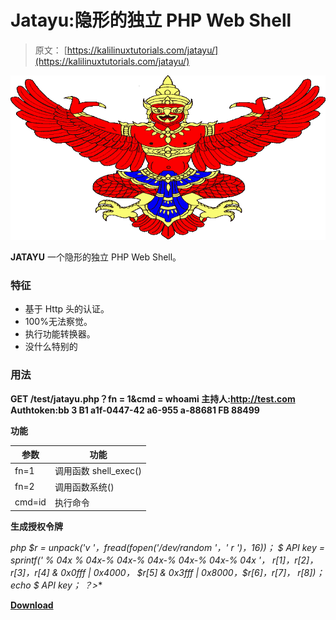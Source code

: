 # Jatayu:隐形的独立 PHP Web Shell

> 原文： [https://kalilinuxtutorials.com/jatayu/](https://kalilinuxtutorials.com/jatayu/)

[![](img/2c8238e9f1387740b89942e4ff67d217.png)](https://blogger.googleusercontent.com/img/b/R29vZ2xl/AVvXsEj4QyD0wS5mhlUifovYDiG0mrbQxP3TW5QIYL0RYuNxQfh11WtcbyhBo7mNyOUqF2UrSeJ8MgJ_10v7WavDVzxh3AegDyfPv_ifa_fyXm9OKBkXnEC0LnX0DRTSkj3r4V1ygnYZECx-W6cTy1ri2sVP4McvUrcwQT-BNWLv6TpKTA17KYLVSka8r7tr/s728/jatayu-image%20(1).png)

**JATAYU** 一个隐形的独立 PHP Web Shell。

### 特征

*   基于 Http 头的认证。
*   100%无法察觉。
*   执行功能转换器。
*   没什么特别的

### 用法

**GET /test/jatayu.php？fn = 1&cmd = whoami
主持人:http://test.com
Authtoken:bb 3 B1 a1f-0447-42 a6-955 a-88681 FB 88499**

**功能**

| 参数 | 功能 |
| --- | --- |
| fn=1 | 调用函数 shell_exec() |
| fn=2 | 调用函数系统() |
| cmd=id | 执行命令 |

**生成授权令牌**

**php
$r = unpack('v* '，fread(fopen('/dev/random '，' r ')，16))；
$ API key = sprintf(' % 04x % 04x-% 04x-% 04x-% 04x-% 04x-% 04x '，
$r[1]，$r[2]，$r[3]，$r[4] & 0x0fff | 0x4000，
$r[5] & 0x3fff | 0x8000，$r[6]，$r[7]，$ r[8])；
echo $ API key；
？>**

[**Download**](https://github.com/SpiderMate/Jatayu)